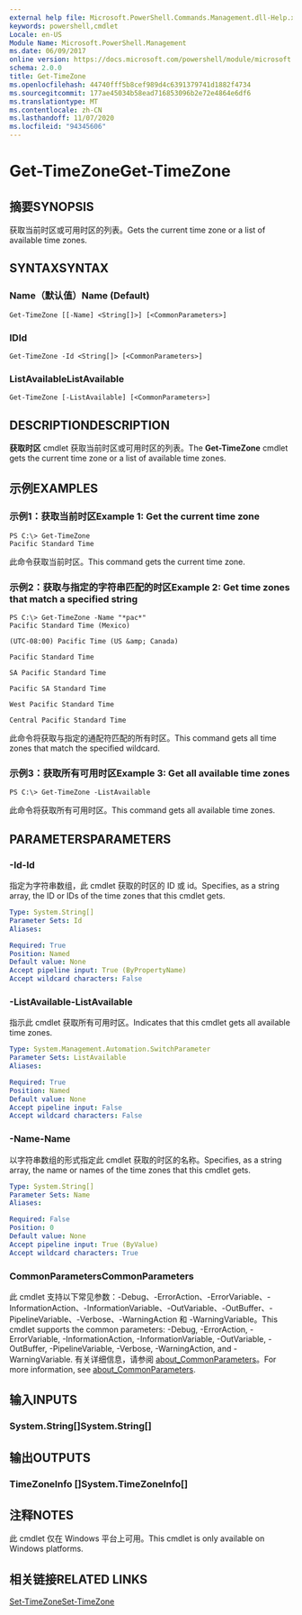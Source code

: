 ```yaml
---
external help file: Microsoft.PowerShell.Commands.Management.dll-Help.xml
keywords: powershell,cmdlet
Locale: en-US
Module Name: Microsoft.PowerShell.Management
ms.date: 06/09/2017
online version: https://docs.microsoft.com/powershell/module/microsoft.powershell.management/get-timezone?view=powershell-7&WT.mc_id=ps-gethelp
schema: 2.0.0
title: Get-TimeZone
ms.openlocfilehash: 44740fff5b8cef989d4c6391379741d1882f4734
ms.sourcegitcommit: 177ae45034b58ead716853096b2e72e4864e6df6
ms.translationtype: MT
ms.contentlocale: zh-CN
ms.lasthandoff: 11/07/2020
ms.locfileid: "94345606"
---
```

# <span data-ttu-id="854d8-103">Get-TimeZone</span><span class="sxs-lookup"><span data-stu-id="854d8-103">Get-TimeZone</span></span>

## <span data-ttu-id="854d8-104">摘要</span><span class="sxs-lookup"><span data-stu-id="854d8-104">SYNOPSIS</span></span>
<span data-ttu-id="854d8-105">获取当前时区或可用时区的列表。</span><span class="sxs-lookup"><span data-stu-id="854d8-105">Gets the current time zone or a list of available time zones.</span></span>

## <span data-ttu-id="854d8-106">SYNTAX</span><span class="sxs-lookup"><span data-stu-id="854d8-106">SYNTAX</span></span>

### <span data-ttu-id="854d8-107">Name（默认值）</span><span class="sxs-lookup"><span data-stu-id="854d8-107">Name (Default)</span></span>

```
Get-TimeZone [[-Name] <String[]>] [<CommonParameters>]
```

### <span data-ttu-id="854d8-108">ID</span><span class="sxs-lookup"><span data-stu-id="854d8-108">Id</span></span>

```
Get-TimeZone -Id <String[]> [<CommonParameters>]
```

### <span data-ttu-id="854d8-109">ListAvailable</span><span class="sxs-lookup"><span data-stu-id="854d8-109">ListAvailable</span></span>

```
Get-TimeZone [-ListAvailable] [<CommonParameters>]
```

## <span data-ttu-id="854d8-110">DESCRIPTION</span><span class="sxs-lookup"><span data-stu-id="854d8-110">DESCRIPTION</span></span>

<span data-ttu-id="854d8-111">**获取时区** cmdlet 获取当前时区或可用时区的列表。</span><span class="sxs-lookup"><span data-stu-id="854d8-111">The **Get-TimeZone** cmdlet gets the current time zone or a list of available time zones.</span></span>

## <span data-ttu-id="854d8-112">示例</span><span class="sxs-lookup"><span data-stu-id="854d8-112">EXAMPLES</span></span>

### <span data-ttu-id="854d8-113">示例1：获取当前时区</span><span class="sxs-lookup"><span data-stu-id="854d8-113">Example 1: Get the current time zone</span></span>

```
PS C:\> Get-TimeZone
Pacific Standard Time
```

<span data-ttu-id="854d8-114">此命令获取当前时区。</span><span class="sxs-lookup"><span data-stu-id="854d8-114">This command gets the current time zone.</span></span>

### <span data-ttu-id="854d8-115">示例2：获取与指定的字符串匹配的时区</span><span class="sxs-lookup"><span data-stu-id="854d8-115">Example 2: Get time zones that match a specified string</span></span>

```
PS C:\> Get-TimeZone -Name "*pac*"
Pacific Standard Time (Mexico)

(UTC-08:00) Pacific Time (US &amp; Canada)

Pacific Standard Time

SA Pacific Standard Time

Pacific SA Standard Time

West Pacific Standard Time

Central Pacific Standard Time
```

<span data-ttu-id="854d8-116">此命令将获取与指定的通配符匹配的所有时区。</span><span class="sxs-lookup"><span data-stu-id="854d8-116">This command gets all time zones that match the specified wildcard.</span></span>

### <span data-ttu-id="854d8-117">示例3：获取所有可用时区</span><span class="sxs-lookup"><span data-stu-id="854d8-117">Example 3: Get all available time zones</span></span>

```
PS C:\> Get-TimeZone -ListAvailable
```

<span data-ttu-id="854d8-118">此命令将获取所有可用时区。</span><span class="sxs-lookup"><span data-stu-id="854d8-118">This command gets all available time zones.</span></span>

## <span data-ttu-id="854d8-119">PARAMETERS</span><span class="sxs-lookup"><span data-stu-id="854d8-119">PARAMETERS</span></span>

### <span data-ttu-id="854d8-120">-Id</span><span class="sxs-lookup"><span data-stu-id="854d8-120">-Id</span></span>

<span data-ttu-id="854d8-121">指定为字符串数组，此 cmdlet 获取的时区的 ID 或 id。</span><span class="sxs-lookup"><span data-stu-id="854d8-121">Specifies, as a string array, the ID or IDs of the time zones that this cmdlet gets.</span></span>

```yaml
Type: System.String[]
Parameter Sets: Id
Aliases:

Required: True
Position: Named
Default value: None
Accept pipeline input: True (ByPropertyName)
Accept wildcard characters: False
```

### <span data-ttu-id="854d8-122">-ListAvailable</span><span class="sxs-lookup"><span data-stu-id="854d8-122">-ListAvailable</span></span>

<span data-ttu-id="854d8-123">指示此 cmdlet 获取所有可用时区。</span><span class="sxs-lookup"><span data-stu-id="854d8-123">Indicates that this cmdlet gets all available time zones.</span></span>

```yaml
Type: System.Management.Automation.SwitchParameter
Parameter Sets: ListAvailable
Aliases:

Required: True
Position: Named
Default value: None
Accept pipeline input: False
Accept wildcard characters: False
```

### <span data-ttu-id="854d8-124">-Name</span><span class="sxs-lookup"><span data-stu-id="854d8-124">-Name</span></span>

<span data-ttu-id="854d8-125">以字符串数组的形式指定此 cmdlet 获取的时区的名称。</span><span class="sxs-lookup"><span data-stu-id="854d8-125">Specifies, as a string array, the name or names of the time zones that this cmdlet gets.</span></span>

```yaml
Type: System.String[]
Parameter Sets: Name
Aliases:

Required: False
Position: 0
Default value: None
Accept pipeline input: True (ByValue)
Accept wildcard characters: True
```

### <span data-ttu-id="854d8-126">CommonParameters</span><span class="sxs-lookup"><span data-stu-id="854d8-126">CommonParameters</span></span>

<span data-ttu-id="854d8-127">此 cmdlet 支持以下常见参数：-Debug、-ErrorAction、-ErrorVariable、-InformationAction、-InformationVariable、-OutVariable、-OutBuffer、-PipelineVariable、-Verbose、-WarningAction 和 -WarningVariable。</span><span class="sxs-lookup"><span data-stu-id="854d8-127">This cmdlet supports the common parameters: -Debug, -ErrorAction, -ErrorVariable, -InformationAction, -InformationVariable, -OutVariable, -OutBuffer, -PipelineVariable, -Verbose, -WarningAction, and -WarningVariable.</span></span> <span data-ttu-id="854d8-128">有关详细信息，请参阅 [about_CommonParameters](https://go.microsoft.com/fwlink/?LinkID=113216)。</span><span class="sxs-lookup"><span data-stu-id="854d8-128">For more information, see [about_CommonParameters](https://go.microsoft.com/fwlink/?LinkID=113216).</span></span>

## <span data-ttu-id="854d8-129">输入</span><span class="sxs-lookup"><span data-stu-id="854d8-129">INPUTS</span></span>

### <span data-ttu-id="854d8-130">System.String[]</span><span class="sxs-lookup"><span data-stu-id="854d8-130">System.String[]</span></span>

## <span data-ttu-id="854d8-131">输出</span><span class="sxs-lookup"><span data-stu-id="854d8-131">OUTPUTS</span></span>

### <span data-ttu-id="854d8-132">TimeZoneInfo []</span><span class="sxs-lookup"><span data-stu-id="854d8-132">System.TimeZoneInfo[]</span></span>

## <span data-ttu-id="854d8-133">注释</span><span class="sxs-lookup"><span data-stu-id="854d8-133">NOTES</span></span>

<span data-ttu-id="854d8-134">此 cmdlet 仅在 Windows 平台上可用。</span><span class="sxs-lookup"><span data-stu-id="854d8-134">This cmdlet is only available on Windows platforms.</span></span>

## <span data-ttu-id="854d8-135">相关链接</span><span class="sxs-lookup"><span data-stu-id="854d8-135">RELATED LINKS</span></span>

[<span data-ttu-id="854d8-136">Set-TimeZone</span><span class="sxs-lookup"><span data-stu-id="854d8-136">Set-TimeZone</span></span>](Set-TimeZone.md)
